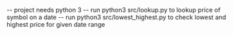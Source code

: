 
-- project needs python 3
-- run  python3 src/lookup.py to lookup price of symbol on a date
-- run  python3 src/lowest_highest.py to check lowest and highest price for given date range